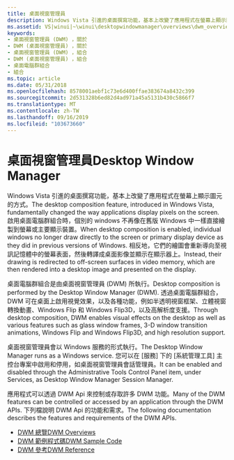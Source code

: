 ```yaml
---
title: 桌面視窗管理員
description: Windows Vista 引進的桌面撰寫功能，基本上改變了應用程式在螢幕上顯示圖元的方式。
ms.assetid: VS|winui|~\winui\desktopwindowmanager\overviews\dwm_overview.htm
keywords:
- 桌面視窗管理員 (DWM) ，關於
- DWM (桌面視窗管理員) ，關於
- 桌面視窗管理員 (DWM) ，組合
- DWM (桌面視窗管理員) ，組合
- 桌面電腦群組合
- 組合
ms.topic: article
ms.date: 05/31/2018
ms.openlocfilehash: 8578001aebf1c73e6d400ffae383674a8432c399
ms.sourcegitcommit: 2d531328b6ed82d4ad971a45a5131b430c5866f7
ms.translationtype: MT
ms.contentlocale: zh-TW
ms.lasthandoff: 09/16/2019
ms.locfileid: "103673660"
---
```

# <a name="desktop-window-manager"></a><span data-ttu-id="3aa36-109">桌面視窗管理員</span><span class="sxs-lookup"><span data-stu-id="3aa36-109">Desktop Window Manager</span></span>

<span data-ttu-id="3aa36-110">Windows Vista 引進的桌面撰寫功能，基本上改變了應用程式在螢幕上顯示圖元的方式。</span><span class="sxs-lookup"><span data-stu-id="3aa36-110">The desktop composition feature, introduced in Windows Vista, fundamentally changed the way applications display pixels on the screen.</span></span> <span data-ttu-id="3aa36-111">啟用桌面電腦群組合時，個別的 windows 不再像在舊版 Windows 中一樣直接繪製到螢幕或主要顯示裝置。</span><span class="sxs-lookup"><span data-stu-id="3aa36-111">When desktop composition is enabled, individual windows no longer draw directly to the screen or primary display device as they did in previous versions of Windows.</span></span> <span data-ttu-id="3aa36-112">相反地，它們的繪圖會重新導向至視訊記憶體中的螢幕表面，然後轉譯成桌面影像並顯示在顯示器上。</span><span class="sxs-lookup"><span data-stu-id="3aa36-112">Instead, their drawing is redirected to off-screen surfaces in video memory, which are then rendered into a desktop image and presented on the display.</span></span>

<span data-ttu-id="3aa36-113">桌面電腦群組合是由桌面視窗管理員 (DWM) 所執行。</span><span class="sxs-lookup"><span data-stu-id="3aa36-113">Desktop composition is performed by the Desktop Window Manager (DWM).</span></span> <span data-ttu-id="3aa36-114">透過桌面電腦群組合，DWM 可在桌面上啟用視覺效果，以及各種功能，例如半透明視窗框架、立體視窗轉換動畫、Windows Flip 和 Windows Flip3D，以及高解析度支援。</span><span class="sxs-lookup"><span data-stu-id="3aa36-114">Through desktop composition, DWM enables visual effects on the desktop as well as various features such as glass window frames, 3-D window transition animations, Windows Flip and Windows Flip3D, and high resolution support.</span></span>

<span data-ttu-id="3aa36-115">桌面視窗管理員會以 Windows 服務的形式執行。</span><span class="sxs-lookup"><span data-stu-id="3aa36-115">The Desktop Window Manager runs as a Windows service.</span></span> <span data-ttu-id="3aa36-116">您可以在 [服務] 下的 [系統管理工具] 主控台專案中啟用和停用，如桌面視窗管理員會話管理員。</span><span class="sxs-lookup"><span data-stu-id="3aa36-116">It can be enabled and disabled through the Administrative Tools Control Panel item, under Services, as Desktop Window Manager Session Manager.</span></span>

<span data-ttu-id="3aa36-117">應用程式可以透過 DWM Api 來控制或存取許多 DWM 功能。</span><span class="sxs-lookup"><span data-stu-id="3aa36-117">Many of the DWM features can be controlled or accessed by an application through the DWM APIs.</span></span> <span data-ttu-id="3aa36-118">下列檔說明 DWM Api 的功能和需求。</span><span class="sxs-lookup"><span data-stu-id="3aa36-118">The following documentation describes the features and requirements of the DWM APIs.</span></span>

-   [<span data-ttu-id="3aa36-119">DWM 總覽</span><span class="sxs-lookup"><span data-stu-id="3aa36-119">DWM Overviews</span></span>](desktop-window-manager-overviews.md)
-   [<span data-ttu-id="3aa36-120">DWM 範例程式碼</span><span class="sxs-lookup"><span data-stu-id="3aa36-120">DWM Sample Code</span></span>](dwm-samples.md)
-   [<span data-ttu-id="3aa36-121">DWM 參考</span><span class="sxs-lookup"><span data-stu-id="3aa36-121">DWM Reference</span></span>](reference.md)

 

 




